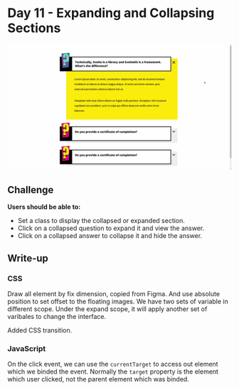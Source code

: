 # Day 11 - Expanding and Collapsing Sections

![Advent of JavaScript](screen.gif)

## Challenge

**Users should be able to:**

-   Set a class to display the collapsed or expanded section.
-   Click on a collapsed question to expand it and view the answer.
-   Click on a collapsed answer to collapse it and hide the answer.

## Write-up

### CSS

Draw all element by fix dimension, copied from Figma.
And use absolute position to set offset to the floating images.
We have two sets of variable in different scope.
Under the expand scope, it will apply another set of varibales to change the interface.

Added CSS transition.

### JavaScript

On the click event, we can use the `currentTarget` to access out element
which we binded the event.
Normally the `target` property is the element which user clicked,
not the parent element which was binded.
